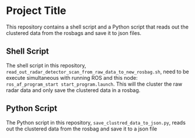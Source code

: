 # Project Title

This repository contains a shell script and a Python script that reads out the clustered data from the rosbags and save it to json files.

## Shell Script

The shell script in this repository, `read_out_radar_detector_scan_from_raw_data_to_new_rosbag.sh`, need to be execute simultaneous with running ROS and this node: `ros_af_program_start start_program.launch`. This will the cluster the raw radar data and only save the clustered data in a rosbag. 

## Python Script

The Python script in this repository, `save_clustred_data_to_json.py`, reads out the clustered data from the rosbag and save it to a json file
